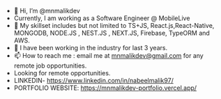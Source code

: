 - 👋 Hi, I’m @mnmalikdev
- Currently, I am working as a Software Engineer @ MobileLive
- 👀 My skillset includes but not limited to TS+JS, React.js,React-Native, MONGODB, NODE.JS , NEST.JS , NEXT.JS, Firebase, TypeORM and AWS.
- 🌱 I have been working in the industry for last 3 years.
- 📫 How to reach me : email me at mnmalikdev@gmail.com for any remote job opportunities.
- Looking for remote opportunities.
- LINKEDIN- https://www.linkedin.com/in/nabeelmalik97/
- PORTFOLIO WEBSITE: https://mnmalikdev-portfolio.vercel.app/

<!---
mnmalikdev/mnmalikdev is a ✨ special ✨ repository because its `README.md` (this file) appears on your GitHub profile.
You can click the Preview link to take a look at your changes.
--->
